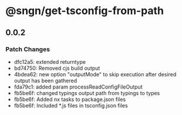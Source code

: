 # @sngn/get-tsconfig-from-path

## 0.0.2

### Patch Changes

- dfc12a5: extended returntype
- bd74750: Removed cjs build output
- 4bdea62: new option "outputMode" to skip execution after desired output has been gathered
- fda79c1: added param processReadConfigFileOutput
- fb5be6f: changed typings output path from typings to types
- fb5be6f: Added nx tasks to package.json files
- fb5be6f: Included \*.js files in tsconfig.json files

